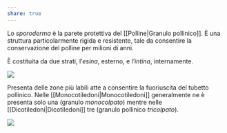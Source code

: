 ```yaml
---
share: true
---
```

Lo *sporoderma* è la parete protettiva del [[Polline|Granulo pollinico]]. È una struttura particolarmente rigida e resistente, tale da consentire la conservazione del polline per milioni di anni.

È costituita da due strati, l’*esina*, esterno, e l’*intina*, internamente.

![](3514d2a210bfaf9f71ee2ff6da5842e2_MD5%201.png)

Presenta delle zone più labili atte a consentire la fuoriuscita del tubetto pollinico.
Nelle [[Monocotiledoni|Monocotiledoni]] generalmente ne è presenta solo una (granulo *monocolpato*) mentre nelle [[Dicotiledoni|Dicotiledoni]] tre (granulo pollinico *tricolpato*).

![](aa645b47c2b38b06b3b39e4a4a90984c_MD5%201.png)